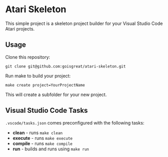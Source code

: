 # Atari Skeleton

This simple project is a skeleton project builder for your Visual Studio Code Atari projects.

## Usage
Clone this repository:
```
git clone git@github.com:goisgreat/atari-skeleton.git
```

Run make to build your project:
```
make create project=YourProjectName
```

This will create a subfolder for your new project.


## Visual Studio Code Tasks

`.vscode/tasks.json` comes preconfigured with the following tasks:

- **clean** - runs `make clean`
- **execute** - runs `make execute`
- **compile** - runs `make compile`
- **run** - builds and runs using `make run`

